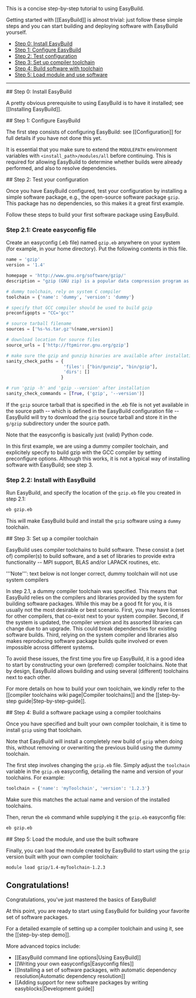 This is a concise step-by-step tutorial to using EasyBuild.

Getting started with [[EasyBuild]] is almost trivial: just follow these simple steps and you can start building and deploying software with EasyBuild yourself.

* [Step 0: Install EasyBuild](#step0)
* [Step 1: Configure EasyBuild](#step1)
* [Step 2: Test configuration](#step2)
* [Step 3: Set up compiler toolchain](#step3)
* [Step 4: Build software with toolchain](#step4)
* [Step 5: Load module and use software](#step5)

***


<a name="wiki-step0">
## Step 0: Install EasyBuild

A pretty obvious prerequisite to using EasyBuild is to have it installed; see [[Installing EasyBuild]].

<a name="wiki-step1"/>
## Step 1: Configure EasyBuild

The first step consists of configuring EasyBuild: see [[Configuration]] for full details if you have not done this yet.

It is essential that you make sure to extend the `MODULEPATH` environment variables with `<install_path>/modules/all` before continuing.
This is required for allowing EasyBuild to determine whether builds were already performed, and also to resolve dependencies.



<a name="wiki-step2"/>
## Step 2: Test your configuration

Once you have EasyBuild configured, test your configuration by installing a simple software package, e.g., the open-source software package `gzip`.
This package has no dependencies, so this makes it a great first example.

Follow these steps to build your first software package using EasyBuild.

<a name="wiki-step2.1"/>


### Step 2.1: Create easyconfig file

Create an easyconfig (.eb file) named `gzip.eb` anywhere on your system (for example, in your home directory).  Put the following contents in this file.

```python
name = 'gzip'
version = '1.4'

homepage = 'http://www.gnu.org/software/gzip/'
description = "gzip (GNU zip) is a popular data compression program as a replacement for compress"

# dummy toolchain, rely on system C compiler
toolchain = {'name': 'dummy', 'version': 'dummy'}

# specify that GCC compiler should be used to build gzip
preconfigopts = "CC='gcc'"

# source tarball filename
sources = ['%s-%s.tar.gz'%(name,version)]

# download location for source files
source_urls = ['http://ftpmirror.gnu.org/gzip']

# make sure the gzip and gunzip binaries are available after installation
sanity_check_paths = {
                      'files': ["bin/gunzip", "bin/gzip"],
                      'dirs': []
                     }

# run 'gzip -h' and 'gzip --version' after installation
sanity_check_commands = [True, ('gzip', '--version')]
```

If the `gzip` source tarball that is specified in the .eb file is not yet available in the source path -- which is defined in
the EasyBuild configuration file -- EasyBuild will try to download the `gzip` source tarball and store it in the `g/gzip`
subdirectory under the source path.

Note that the easyconfig is basically just (valid) Python code.

In this first example, we are using a dummy compiler toolchain, and explicitely specify to build gzip with the GCC compiler by setting preconfigure options. Although this works, it is not a typical way of installing software with EasyBuild; see step 3.

### Step 2.2: Install with EasyBuild

Run EasyBuild, and specify the location of the `gzip.eb` file you created in step 2.1:

```bash
eb gzip.eb
```

This will make EasyBuild build and install the `gzip` software using a ```dummy``` toolchain.


<a name="wiki-step3"/>
## Step 3: Set up a compiler toolchain

EasyBuild uses compiler toolchains to build software. These consist a (set of) compiler(s) to build software,
and a set of libraries to provide extra functionality -- MPI support, BLAS and/or LAPACK routines, etc.

'''Note''': text below is not longer correct, dummy toolchain will not use system compilers

In step 2.1, a dummy compiler toolchain was specified. This means that EasyBuild relies on the compilers and libraries
provided by the system for building software packages. While this may be a good fit for you, it is usually not the most
desirable or best scenario. First, you may have licenses for other compilers, that co-exist next to your system compiler.
Second, if the system is updated, the compiler version and its assorted libraries can change due to an upgrade.
This could break dependencies for existing software builds. Third, relying on the system compiler and libraries also makes
reproducing software package builds quite involved or even impossible across different systems.

To avoid these issues, the first time you fire up EasyBuild, it is a good idea to start by constructing your own (preferred)
compiler toolchains. Note that by design, EasyBuild allows building and using several (different) toolchains next to each other.

For more details on how to build your own toolchain, we kindly refer to the [[compiler toolchains wiki page|Compiler toolchains]]
and the [[step-by-step guide|Step-by-step-guide]].


<a name="wiki-step4"/>
## Step 4: Build a software package using a compiler toolchains

Once you have specified and built your own compiler toolchain, it is time to install `gzip` using that toolchain.

Note that EasyBuild will install a completely new build of `gzip` when doing this, without removing or overwriting
the previous build using the dummy toolchain.

The first step involves changing the `gzip.eb` file. Simply adjust the `toolchain` variable in the `gzip.eb` easyconfig,
detailing the name and version of your toolchains. For example:

```python
toolchain = {'name': 'myToolchain', 'version': '1.2.3'}
```

Make sure this matches the actual name and version of the installed toolchains.

Then, rerun the ```eb``` command while supplying it the `gzip.eb` easyconfig file:

```bash
eb gzip.eb
```

<a name="wiki-step5"/>
## Step 5: Load the module, and use the built software

Finally, you can load the module created by EasyBuild to start using the `gzip` version built with your own compiler toolchain:

    module load gzip/1.4-myToolchain-1.2.3


## Congratulations!

Congratulations, you've just mastered the basics of EasyBuild!

At this point, you are ready to start using EasyBuild for building your favorite set of software packages.

For a detailed example of setting up a compiler toolchain and using it, see the [[step-by-step demo]].

More advanced topics include:

* [[EasyBuild command line options|Using EasyBuild]]
* [[Writing your own easyconfigs|Easyconfig files]]
* [[Installing a set of software packages, with automatic dependency resolution|Automatic dependency resolution]]
* [[Adding support for new software packages by writing easyblocks|Development guide]]
